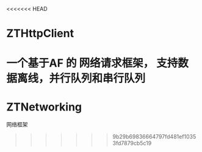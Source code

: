 <<<<<<< HEAD
# ZTHttpClient
一个基于AF 的 网络请求框架， 支持数据离线，并行队列和串行队列
=======
# ZTNetworking
网络框架
>>>>>>> 9b29b69836664797fd481ef10353fd7879cb5c19

